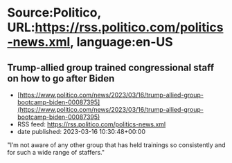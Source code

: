 # Source:Politico, URL:https://rss.politico.com/politics-news.xml, language:en-US

## Trump-allied group trained congressional staff on how to go after Biden
 - [https://www.politico.com/news/2023/03/16/trump-allied-group-bootcamp-biden-00087395](https://www.politico.com/news/2023/03/16/trump-allied-group-bootcamp-biden-00087395)
 - RSS feed: https://rss.politico.com/politics-news.xml
 - date published: 2023-03-16 10:30:48+00:00

"I’m not aware of any other group that has held trainings so consistently and for such a wide range of staffers."

